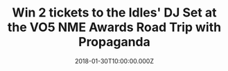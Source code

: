 ---
campaign-uuid: "c-b7297897-3dd6-4e37-a2e8-998e429f6564"
type: "Competition"
category: "Tickets"
date: "2018-01-30T10:00:00.000Z"
end-date: "2018-02-01T23:59:00.000Z"
disable-form: false
is_promoted: true
has_entry_page: true
title: "Win 2 tickets to the Idles' DJ Set at the VO5 NME Awards Road Trip with Propaganda"
competition-description: "Weekend plans? We're giving away 3 pairs of tickets to the\
  \ Idles' DJ Set this Saturday, as part of our epic NME Awards Road Trip with Propaganda,\
  \ and you won't want to miss it. <br/> Idles will be playing a special DJ Set at\
  \ The Fleece in their hometown Bristol and it's guaranteed to be huge. <br/> Hurry\
  \ – competition closes on Thursday 1 February at 23:59."
hero-header: "Win 2 tickets to the Idles' DJ Set at the VO5 NME Awards Road Trip with\
  \ Propaganda"
terms-confirmation: "I agree to the competition <a href=\"../etc/nme-vo5-awards-idles-dj-set-terms-and-conditions.pdf\"\
  \ target=\"_blank\">Terms &amp; Conditions</a> and to create an account with NME\
  \ AAA."
banner-img: "resized-idles-1.png"
logo-left-href: "https://awards.nme.com/"
logo-left-image: "nme-vo5-awards-idles-logo.jpg"
logo-left-title: "NME VO5"
bg-image-hero: "resized-idles-press-shoot.jpg"
bg-image-first: "resized-idles-2.jpg"
bg-image-second: "nme-resized-henrycalvert-img2.jpg"
bg-image-third: "resized-idles-1.png"
section1-content: "<p> Looking for a big night out this weekend? You won't want to\
  \ miss this... </p> <p> We're giving away 3 pairs of tickets to the Idles' DJ Set\
  \ at The Fleece in Bristol this Saturday, as part of our VO5 NME Awards Road Trip\
  \ with Progaganda. </p>  <p> All you need to do is enter your details and you could\
  \ be swaying along in the crowd, cold beer in hand, as the five-piece punk rockers\
  \ fill your ears with their favourite songs. </p> <p> Sounds pretty great, right?\
  \ </p>"
section2-content: "<p> If you don't already know, Bristol band Idles have been going\
  \ since 2012. </p>  <p> Their 2017 debut LP, Brutalism – an ode to singer Joe Talbot's\
  \ late mother – has received rave reviews and we're expecting even bigger things\
  \ from them this year. </p>"
section3-content: "<p> The boys are just some of the special guests taking over The\
  \ VO5 NME Awards Road Trip, in which we've been touring the country to bring you\
  \ a series of *ultimate* indie nights out that you'll be talking about all year.\
  \ </p>  <p> Radio 1 DJ Huw Stephens kicked off the decks, with special guest members\
  \ of The Vaccines, The Amazons, Frank Turner, Bastille and of course, Idles, spinning\
  \ their favourite tunes along the way. </p> <p> If you're a big fan of Idles, or\
  \ just up for a banging night out, get yourself and a mate to complete the form\
  \ below, but hurry – the competition closes at Thursday 1 February at 23:59. Over\
  \ 18s only. Winners will be contacted via email on Friday 2 February to confirm\
  \ attendance. </p>"
entry-title: "Win 2 tickets to the Idles' DJ Set at the VO5 NME Awards Road Trip with\
  \ Propaganda this Saturday"
entry-content: "<p> Dance along to some banging tunes this Saturday, courtesy of Idles\
  \ at The Fleece in Bristol, as part of our VO5 NME Awards Road Trip with Propaganda.\
  \ </p> <p> Enter the draw to win tickets to the DJ Set by completing the form below\
  \ before 11.59pm on 01/02/2018. </p>"
has-winner: false
---